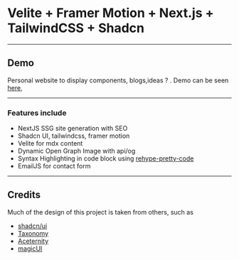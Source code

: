 # Velite  + Framer Motion + Next.js + TailwindCSS + Shadcn

---

## Demo

Personal website to display components, blogs,ideas ? .
Demo can be seen [here](https://mxnan.com),

---

### Features include

- NextJS SSG site generation with SEO
- Shadcn UI, tailwindcss, framer motion
- Velite for mdx content
- Dynamic Open Graph Image with api/og
- Syntax Highlighting in code block using [rehype-pretty-code](https://github.com/atomiks/rehype-pretty-code)
- EmailJS for contact form

---

## Credits

Much of the design of this project is taken from others, such as

- [shadcn/ui](https://ui.shadcn.com/)
- [Taxonomy](https://tx.shadcn.com/)
- [Aceternity](https://ui.aceternity.com/)
- [magicUI](https://magicui.design/)
